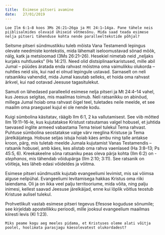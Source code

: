 ```yaml
---
title:  Esimese pitseri avamine
date:   27/01/2019
---
```


`Loe Ilm 6:1–8 koos 3Ms 26:21–26ga ja Mt 24:1–14ga. Pane tähele neis piibli­salmides olevaid ühiseid võtmesõnu. Mida saad teada esimese nelja pitseri tähenduse kohta nende paralleeltekstide põhjal?`

Seitsme pitseri sündmustikku tuleb mõista Vana Testamendi lepingus olevate needmiste kontekstis, mida lähemalt iseloomustavad sõnad mõõk, nälg, katk ja metsloomad (3Ms 26:21–26). Hesekiel nimetab neid „neljaks kurjaks nuhtluseks“ (Hs 14:21). Need olid distsiplinaarkaristused, mille abil Jumal – püüdes äratada enda rahvast mõistma oma vaimulikku olukorda – nuhtles neid siis, kui nad ei olnud lepingule ustavad. Sarnaselt on neli ratsanikku vahendid, mida Jumal kasutab selleks, et hoida oma rahvast ärkvel, kui nad ootavad Jeesuse tagasitulekut.

Samuti on lähedased paralleelid esimese nelja pitseri ja Mt 24:4–14 vahel, kus Jeesus selgitas, mis maailmas toimub. Neli ratsanikku on abinõud, millega Jumal hoiab oma rahvast õigel teel, tuletades neile meelde, et see maailm oma praegusel kujul ei ole nende kodu.

Kuigi sümbolina käsitatav, räägib Ilm 6:1, 2 ka vallutamisest. See viib mõtted Ilm 19:11–16-le, kus kujutatakse Kristust ratsutamas valgel hobusel, et juhtida taevased inglite armeed vabastama Tema teisel tulekul Tema rahvast. Puhtuse sümbolina seostatakse valge värv reeglina Kristuse ja Tema järelkäijatega. Hobuse seljas istuja hoiab käes ambu ning talle antakse kroon, pärg, mis tuletab meelde Jumala kujutamist Vanas Testamendis – ratsanik hobusel, amb käes, kes alistab oma rahva vaenlased (Ha 3:8–13; Ps 45:5, 6). Kreekakeelne sõna ratsaniku peas oleva pärja kohta (Ilm 6:2) on - _stephanos_, mis tähendab võidupärga (Ilm 2:10; 3:11). See ratsanik on võitleja, kes läheb edasi võideldes ja võitma.

Esimese pitseri sündmustik kujutab evangeeliumi levimist, mis sai võimsa alguse nelipühal. Evangeeliumi levitamisega hakkas Kristus oma riiki laiendama. Oli ja on ikka veel palju territooriume, mida võita, ning palju inimesi, kellest saavad Jeesuse järelkäijad, enne kui lõplik võitlus teostub Kristuse aulisel tulekul.

Prohvetlikult vastab esimese pitseri tegevus Efesose koguduse sõnumile; see kirjeldab apostellikku perioodi, mille jooksul evangeelium maailmas kiiresti levis (Kl 1:23).

`Miks peame kogu aeg meeles pidama, et Kristuses oleme alati võitja poolel, hoolimata parasjagu käesolevatest olukordadest?`